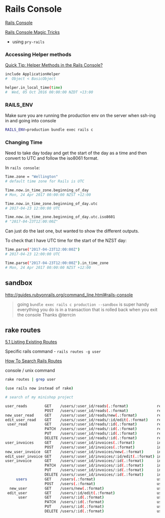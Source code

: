 # Rails Console

[Rails Console](https://thoughtbot.com/upcase/videos/rails-console)

[Rails Console Magic Tricks](https://medium.com/@lfv89/rails-console-magic-tricks-da1fdd657d32)

- using `pry-rails`

### Accessing Helper methods

[Quick Tip: Helper Methods in the Rails Console?](http://code-worrier.com/blog/helper-methods-in-console/)

```bash
include ApplicationHelper
#  Object < BasicObject

helper.in_local_time(time)
#  Wed, 05 Oct 2016 00:00:00 NZDT +13:00
```

### RAILS_ENV

Make sure you are running the production env on the server when ssh-ing in and going into console
```bash
RAILS_ENV=production bundle exec rails c
```


### Changing Time

Need to take day today and get the start of the day as a time and then convert to UTC and follow the iso8061 format.

In `rails console`:


```bash
Time.zone = "Wellington"
# default time zone for Rails is UTC

Time.now.in_time_zone.beginning_of_day
# Mon, 24 Apr 2017 00:00:00 NZST +12:00

Time.now.in_time_zone.beginning_of_day.utc
# 2017-04-23 12:00:00 UTC

Time.now.in_time_zone.beginning_of_day.utc.iso8601
# "2017-04-23T12:00:00Z"
```

Can just do the last one, but wanted to show the different outputs.

To check that I have UTC time for the start of the NZST day:

```bash
Time.parse("2017-04-23T12:00:00Z")
# 2017-04-23 12:00:00 UTC

Time.parse("2017-04-23T12:00:00Z").in_time_zone
# Mon, 24 Apr 2017 00:00:00 NZST +12:00
```

## sandbox
http://guides.rubyonrails.org/command_line.html#rails-console
>going `bundle exec rails c production --sandbox` is super handy
>everything you do is in a transaction that is rolled back when you exit the console
Thanks @terrcin


## rake routes

[5.1 Listing Existing Routes](http://guides.rubyonrails.org/routing.html#listing-existing-routes)

Specific rails command - `rails routes -g user`

[How To Search Rails Routes](https://www.natashatherobot.com/search-rails-routes/#)

console / unix command

```bash
rake routes | grep user

(use rails now instead of rake)

# search of my minishop project

user_reads        GET    /users/:user_id/reads(.:format)             reads#index
                  POST   /users/:user_id/reads(.:format)             reads#create
new_user_read     GET    /users/:user_id/reads/new(.:format)         reads#new
edit_user_read    GET    /users/:user_id/reads/:id/edit(.:format)    reads#edit
 user_read        GET    /users/:user_id/reads/:id(.:format)         reads#show
                  PATCH  /users/:user_id/reads/:id(.:format)         reads#update
                  PUT    /users/:user_id/reads/:id(.:format)         reads#update
                  DELETE /users/:user_id/reads/:id(.:format)         reads#destroy
user_invoices     GET    /users/:user_id/invoices(.:format)          invoices#index
                  POST   /users/:user_id/invoices(.:format)          invoices#create
new_user_invoice  GET    /users/:user_id/invoices/new(.:format)      invoices#new
edit_user_invoice GET    /users/:user_id/invoices/:id/edit(.:format) invoices#edit
user_invoice      GET    /users/:user_id/invoices/:id(.:format)      invoices#show
                  PATCH  /users/:user_id/invoices/:id(.:format)      invoices#update
                  PUT    /users/:user_id/invoices/:id(.:format)      invoices#update
                  DELETE /users/:user_id/invoices/:id(.:format)      invoices#destroy
     users        GET    /users(.:format)                            users#index
                  POST   /users(.:format)                            users#create
  new_user        GET    /users/new(.:format)                        users#new
 edit_user        GET    /users/:id/edit(.:format)                   users#edit
      user        GET    /users/:id(.:format)                        users#show
                  PATCH  /users/:id(.:format)                        users#update
                  PUT    /users/:id(.:format)                        users#update
                  DELETE /users/:id(.:format)                        users#destroy
```
